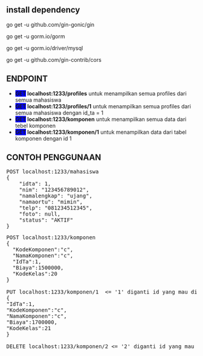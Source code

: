 <h2>install dependency</h2>
<p>go get -u github.com/gin-gonic/gin</p>
<p>go get -u gorm.io/gorm</p>
<p>go get -u gorm.io/driver/mysql</p>
<p>go get -u github.com/gin-contrib/cors</p>

<h2>ENDPOINT</h2>
<ul>
  <li><Strong><span style="background-color:blue">GET</span> localhost:1233/profiles</Strong> untuk menampilkan semua profiles dari semua mahasiswa</li>
  <li><Strong><span style="background-color:blue">GET</span> localhost:1233/profiles/1</Strong> untuk menampilkan semua profiles dari semua mahasiswa dengan id_ta = 1</li>
  <li><Strong><span style="background-color:blue">GET</span> localhost:1233/komponen</Strong> untuk menampilkan semua data dari tebel komponen</li>
  <li><Strong><span style="background-color:blue">GET</span> localhost:1233/komponen/1</Strong> untuk menampilkan data dari tabel komponen dengan id 1</li>
</ul>

<h2>CONTOH PENGGUNAAN</h2>
<pre>
POST localhost:1233/mahasiswa
{
	"idta": 1,
	"nim": "123456789012",
	"namalengkap": "ujang",
	"namaortu": "mimin",
	"telp": "081234512345",
	"foto": null,
	"status": "AKTIF"
}
</pre>

<pre>
POST localhost:1233/komponen
{
  "KodeKomponen":"c",
  "NamaKomponen":"c",
  "IdTa":1,
  "Biaya":1500000,
  "KodeKelas":20
}

PUT localhost:1233/komponen/1  <= '1' diganti id yang mau di edit
{
"IdTa":1,
"KodeKomponen":"c",
"NamaKomponen":"c",
"Biaya":1700000,
"KodeKelas":21
}

DELETE localhost:1233/komponen/2 <= '2' diganti id yang mau di edit
</pre>
